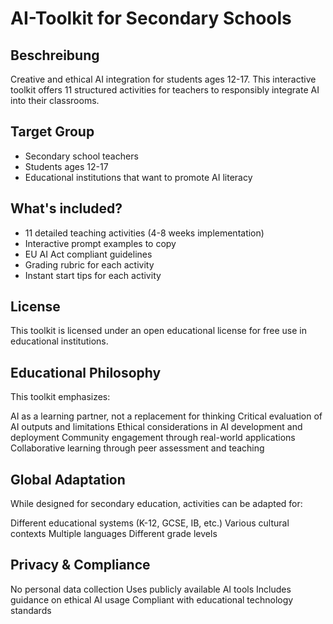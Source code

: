 # AI-Toolkit for Secondary Schools

## Beschreibung
Creative and ethical AI integration for students ages 12-17. This interactive toolkit offers 11 structured activities for teachers to responsibly integrate AI into their classrooms.

## Target Group
- Secondary school teachers
- Students ages 12-17
- Educational institutions that want to promote AI literacy

## What's included?
- 11 detailed teaching activities (4-8 weeks implementation)
- Interactive prompt examples to copy
- EU AI Act compliant guidelines
- Grading rubric for each activity
- Instant start tips for each activity

## License
This toolkit is licensed under an open educational license for free use in educational institutions.

## Educational Philosophy
This toolkit emphasizes:

AI as a learning partner, not a replacement for thinking
Critical evaluation of AI outputs and limitations
Ethical considerations in AI development and deployment
Community engagement through real-world applications
Collaborative learning through peer assessment and teaching

## Global Adaptation
While designed for secondary education, activities can be adapted for:

Different educational systems (K-12, GCSE, IB, etc.)
Various cultural contexts
Multiple languages
Different grade levels

## Privacy & Compliance

No personal data collection
Uses publicly available AI tools
Includes guidance on ethical AI usage
Compliant with educational technology standards
